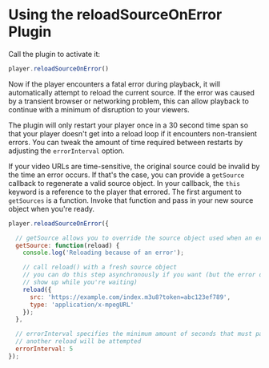 # Using the reloadSourceOnError Plugin
Call the plugin to activate it:

```js
player.reloadSourceOnError()
```
Now if the player encounters a fatal error during playback, it will automatically
attempt to reload the current source. If the error was caused by a transient
browser or networking problem, this can allow playback to continue with a minimum
of disruption to your viewers.

The plugin will only restart your player once in a 30 second time span so that your
player doesn't get into a reload loop if it encounters non-transient errors. You
can tweak the amount of time required between restarts by adjusting the
`errorInterval` option.

If your video URLs are time-sensitive, the original source could be invalid by the
time an error occurs. If that's the case, you can provide a `getSource` callback
to regenerate a valid source object. In your callback, the `this` keyword is a
reference to the player that errored. The first argument to `getSources` is a
function. Invoke that function and pass in your new source object when you're ready.

```js
player.reloadSourceOnError({

  // getSource allows you to override the source object used when an error occurs
  getSource: function(reload) {
    console.log('Reloading because of an error');

    // call reload() with a fresh source object
    // you can do this step asynchronously if you want (but the error dialog will
    // show up while you're waiting)
    reload({
      src: 'https://example.com/index.m3u8?token=abc123ef789',
      type: 'application/x-mpegURL'
    });
  },

  // errorInterval specifies the minimum amount of seconds that must pass before
  // another reload will be attempted
  errorInterval: 5
});
```
